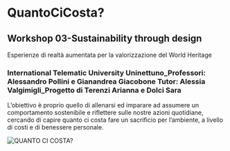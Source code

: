 # QuantoCiCosta?

## Workshop 03-Sustainability through design
Esperienze di realtà aumentata per la valorizzazione del World Heritage

### International Telematic University Uninettuno_Professori: Alessandro Pollini e Gianandrea Giacobone Tutor: Alessia Valgimigli_Progetto di Terenzi Arianna e Dolci Sara

L’obiettivo è proprio quello di allenarsi ed imparare ad assumere un comportamento sostenibile e riflettere sulle nostre azioni quotidiane, cercando di capire quanto ci costa fare un sacrificio per l’ambiente, a livello di costi e di benessere personale.

![QUANTO CI COSTA?](https://user-images.githubusercontent.com/101118175/229779849-54985608-638e-4f82-8cda-03e5c947118b.jpg)








